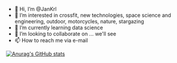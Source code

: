 - 👋 Hi, I’m @JanKrl
- 👀 I’m interested in crossfit, new technologies, space science and engineering, outdoor, motorcycles, nature, stargazing
- 🌱 I’m currently learning data science
- 💞️ I’m looking to collaborate on ... we'll see
- 📫 How to reach me via e-mail

[![Anurag's GitHub stats](https://github-readme-stats.vercel.app/api?username=jankrl)](https://github.com/anuraghazra/github-readme-stats)
